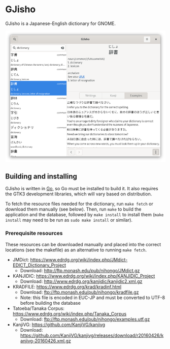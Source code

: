 # GJisho

GJisho is a Japanese-English dictionary for GNOME.

![A screenshot of GJisho showing the main interface](static/gjisho.png)

## Building and installing

GJisho is written in [Go](https://golang.org/), so Go must be installed to build
it. It also requires the GTK3 development libraries, which will vary based on
distribution.

To fetch the resource files needed for the dictionary, run `make fetch` or
download them manually (see below). Then, run `make` to build the application
and the database, followed by `make install` to install them (`make install` may
need to be run as `sudo make install` or similar).

### Prerequisite resources

These resources can be downloaded manually and placed into the correct locations
(see the makefile) as an alternative to running `make fetch`.

- JMDict: <https://www.edrdg.org/wiki/index.php/JMdict-EDICT_Dictionary_Project>
  - Download: <http://ftp.monash.edu/pub/nihongo/JMdict.gz>
- KANJIDIC: <https://www.edrdg.org/wiki/index.php/KANJIDIC_Project>
  - Download: <http://www.edrdg.org/kanjidic/kanjidic2.xml.gz>
- KRADFILE: <https://www.edrdg.org/krad/kradinf.html>
  - Download: <ftp://ftp.monash.edu/pub/nihongo/kradfile.gz>
  - Note: this file is encoded in EUC-JP and must be converted to UTF-8 before
    building the database
- Tatoeba/Tanaka Corpus: <https://www.edrdg.org/wiki/index.php/Tanaka_Corpus>
  - Download: <ftp://ftp.monash.edu/pub/nihongo/examples.utf.gz>
- KanjiVG: <https://github.com/KanjiVG/kanjivg>
  - Download: <https://github.com/KanjiVG/kanjivg/releases/download/r20160426/kanjivg-20160426.xml.gz>
